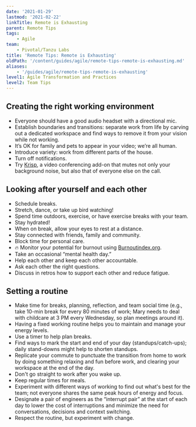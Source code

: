 ```yaml
---
date: '2021-01-29'
lastmod: '2021-02-22'
linkTitle: Remote is Exhausting
parent: Remote Tips
tags:
    - Agile
team:
    - Pivotal/Tanzu Labs
title: 'Remote Tips: Remote is Exhausting'
oldPath: '/content/guides/agile/remote-tips-remote-is-exhausting.md'
aliases:
    - '/guides/agile/remote-tips-remote-is-exhausting'
level1: Agile Transformation and Practices
level2: Team Tips
---
```


## Creating the right working environment

-   Everyone should have a good audio headset with a directional mic.
-   Establish boundaries and transitions: separate work from life by carving out a dedicated workspace and find ways to remove it from your vision while not working.
-   It’s OK for family and pets to appear in your video; we’re all human.
-   Introduce variety: work from different parts of the house.
-   Turn off notifications.
-   Try [Krisp](https://krisp.ai/), a video conferencing add-on that mutes not only your background noise, but also that of everyone else on the call.

## Looking after yourself and each other

-   Schedule breaks.
-   Stretch, dance, or take up bird watching!
-   Spend time outdoors, exercise, or have exercise breaks with your team.
-   Stay hydrated!
-   When on break, allow your eyes to rest at a distance.
-   Stay connected with friends, family and community.
-   Block time for personal care.
-   🔥 Monitor your potential for burnout using [Burnoutindex.org](https://burnoutindex.org/).
-   Take an occasional “mental health day.”
-   Help each other and keep each other accountable.
-   Ask each other the right questions.
-   Discuss in retros how to support each other and reduce fatigue.

## Setting a routine

-   Make time for breaks, planning, reflection, and team social time (e.g., take 10-min break for every 80 minutes of work; Mary needs to deal with childcare at 3 PM every Wednesday, so plan meetings around it).
-   Having a fixed working routine helps you to maintain and manage your energy levels.
-   Use a timer to help plan breaks.
-   Find ways to mark the start and end of your day (standups/catch-ups); daily stand-downs might help to shorten standups.
-   Replicate your commute to punctuate the transition from home to work by doing something relaxing and fun before work, and clearing your workspace at the end of the day.
-   Don't go straight to work after you wake up.
-   Keep regular times for meals.
-   Experiment with different ways of working to find out what's best for the team; not everyone shares the same peak hours of energy and focus.
-   Designate a pair of engineers as the “interrupt pair” at the start of each day to lower the cost of interruptions and minimize the need for conversations, decisions and context switching.
-   Respect the routine, but experiment with change.
